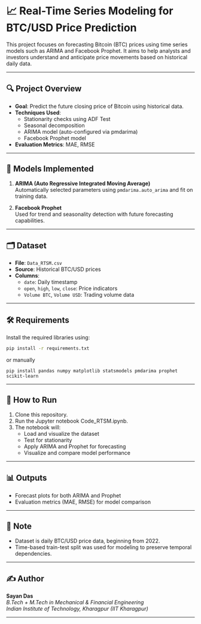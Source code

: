 # 📈 Real-Time Series Modeling for BTC/USD Price Prediction

This project focuses on forecasting Bitcoin (BTC) prices using time series models such as ARIMA and Facebook Prophet. It aims to help analysts and investors understand and anticipate price movements based on historical daily data.

---

## 🔍 Project Overview

- **Goal**: Predict the future closing price of Bitcoin using historical data.
- **Techniques Used**:
  - Stationarity checks using ADF Test
  - Seasonal decomposition
  - ARIMA model (auto-configured via pmdarima)
  - Facebook Prophet model
- **Evaluation Metrics**: MAE, RMSE

---

## 🧠 Models Implemented

1. **ARIMA (Auto Regressive Integrated Moving Average)**  
   Automatically selected parameters using `pmdarima.auto_arima` and fit on training data.

2. **Facebook Prophet**  
   Used for trend and seasonality detection with future forecasting capabilities.

---

## 🗂️ Dataset

- **File**: `Data_RTSM.csv`
- **Source**: Historical BTC/USD prices
- **Columns**:
  - `date`: Daily timestamp
  - `open`, `high`, `low`, `close`: Price indicators
  - `Volume BTC`, `Volume USD`: Trading volume data

---

## 🛠️ Requirements

Install the required libraries using:

```bash
pip install -r requirements.txt
```
or manually
```
pip install pandas numpy matplotlib statsmodels pmdarima prophet scikit-learn
```
---

## 🚀 How to Run

1. Clone this repository.
2. Run the Jupyter notebook Code_RTSM.ipynb.
3. The notebook will:
   - Load and visualize the dataset
   - Test for stationarity
   - Apply ARIMA and Prophet for forecasting
   - Visualize and compare model performance

---

## 📊 Outputs
- Forecast plots for both ARIMA and Prophet
- Evaluation metrics (MAE, RMSE) for model comparison

---

## 📌 Note
- Dataset is daily BTC/USD price data, beginning from 2022.
- Time-based train-test split was used for modeling to preserve temporal dependencies.

---

## ✍️ Author

**Sayan Das**  
*B.Tech + M.Tech in Mechanical & Financial Engineering*  
*Indian Institute of Technology, Kharagpur (IIT Kharagpur)*

---

